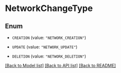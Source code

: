 # NetworkChangeType

## Enum


* `CREATION` (value: `"NETWORK_CREATION"`)

* `UPDATE` (value: `"NETWORK_UPDATE"`)

* `DELETION` (value: `"NETWORK_DELETION"`)


[[Back to Model list]](../README.md#documentation-for-models) [[Back to API list]](../README.md#documentation-for-api-endpoints) [[Back to README]](../README.md)



